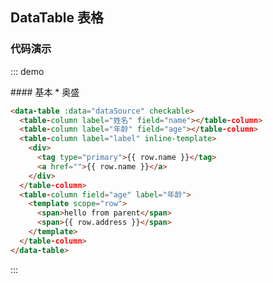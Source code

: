 ## DataTable 表格


### 代码演示

::: demo
<summary>
  #### 基本
  * 奥盛
</summary>

```html
<data-table :data="dataSource" checkable>
  <table-column label="姓名" field="name"></table-column>
  <table-column label="年龄" field="age"></table-column>
  <table-column label="label" inline-template>
    <div>
      <tag type="primary">{{ row.name }}</tag>
      <a href="">{{ row.name }}</a>
    </div>
  </table-column>
  <table-column field="age" label="年龄">
    <template scope="row">
      <span>hello from parent</span>
      <span>{{ row.address }}</span>
    </template>
  </table-column>
</data-table>
```
:::

<script>
export default {
  data() {
    return {
      dataSource: [{
        key: '1',
        name: '胡彦斌',
        age: 32,
        address: '西湖区湖底公园1号',
      }, {
        key: '2',
        name: '胡彦祖',
        age: 42,
        address: '西湖区湖底公园1号',
      }, {
        key: '2',
        name: '胡彦祖2',
        age: 42,
        address: '西湖区湖底公园0号',
      }, {
        key: '2',
        name: '胡彦祖3',
        age: 42,
        address: '西湖区湖底公园2号',
      }, {
        key: '2',
        name: '胡彦祖4',
        age: 42,
        address: '西湖区湖底公园3号',
      },{
        key: '1',
        name: '胡彦斌',
        age: 32,
        address: '西湖区湖底公园1号',
      }, {
        key: '2',
        name: '胡彦祖',
        age: 42,
        address: '西湖区湖底公园1号',
      }, {
        key: '2',
        name: '胡彦祖2',
        age: 42,
        address: '西湖区湖底公园0号',
      }, {
        key: '2',
        name: '胡彦祖3',
        age: 42,
        address: '西湖区湖底公园2号',
      }, {
        key: '2',
        name: '胡彦祖4',
        age: 42,
        address: '西湖区湖底公园3号',
      },{
        key: '1',
        name: '胡彦斌',
        age: 32,
        address: '西湖区湖底公园1号',
      }, {
        key: '2',
        name: '胡彦祖',
        age: 42,
        address: '西湖区湖底公园1号',
      }, {
        key: '2',
        name: '胡彦祖2',
        age: 42,
        address: '西湖区湖底公园0号',
      }, {
        key: '2',
        name: '胡彦祖3',
        age: 42,
        address: '西湖区湖底公园2号',
      }, {
        key: '2',
        name: '胡彦祖4',
        address: '西湖区湖底公园3号',
        age: 42,
      }],

      columns: [{
        title: '序号',
        dataIndex: 'name',
        key: 'order',
        sorter: true,
        width: 120,
      }, {
        title: '姓名',
        dataIndex: 'name',
        key: 'name',
      }, {
        title: '年龄',
        dataIndex: 'age',
        key: 'age',
        sorter: true,
      }, {
        title: '住址',
        dataIndex: 'address',
        key: 'address',
      }],
    }
  }
};
</script>
